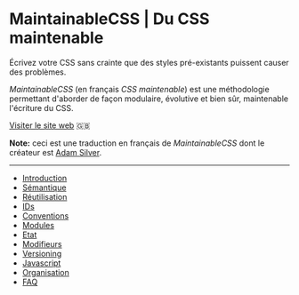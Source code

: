 # MaintainableCSS | Du CSS maintenable

Écrivez votre CSS sans crainte que des styles pré-existants puissent causer des problèmes.

_MaintainableCSS_ (en français _CSS maintenable_) est une méthodologie permettant d'aborder de façon modulaire, évolutive et bien sûr, maintenable l'écriture du CSS.

[Visiter le site web](http://maintainablecss.com) :uk:

**Note:** ceci est une traduction en français de _MaintainableCSS_ dont le créateur est [Adam Silver](https://github.com/adamsilver).

---
* [Introduction](https://github.com/naomiHauret/maintainablecss.com/blob/gh-pages/_chapters/01-introduction.md)
* [Sémantique](https://github.com/naomiHauret/maintainablecss.com/blob/gh-pages/_chapters/02-semantics.md)
* [Réutilisation](https://github.com/naomiHauret/maintainablecss.com/blob/gh-pages/_chapters/03-reuse.md)
* [IDs](https://github.com/naomiHauret/maintainablecss.com/blob/gh-pages/_chapters/04-ids.md)
* [Conventions](https://github.com/naomiHauret/maintainablecss.com/blob/gh-pages/_chapters/05-conventions.md)
* [Modules](https://github.com/naomiHauret/maintainablecss.com/blob/gh-pages/_chapters/06-modules.md)
* [Etat](https://github.com/naomiHauret/maintainablecss.com/blob/gh-pages/_chapters/07-state.md)
* [Modifieurs](https://github.com/naomiHauret/maintainablecss.com/blob/gh-pages/_chapters/08-modifiers.md)
* [Versioning](https://github.com/naomiHauret/maintainablecss.com/blob/gh-pages/_chapters/09-versioning.md)
* [Javascript](https://github.com/naomiHauret/maintainablecss.com/blob/gh-pages/_chapters/10-javascript.md)
* [Organisation](https://github.com/naomiHauret/maintainablecss.com/blob/gh-pages/_chapters/11-organisation.md)
* [FAQ](https://github.com/naomiHauret/maintainablecss.com/blob/gh-pages/_chapters/12-faq.md)
